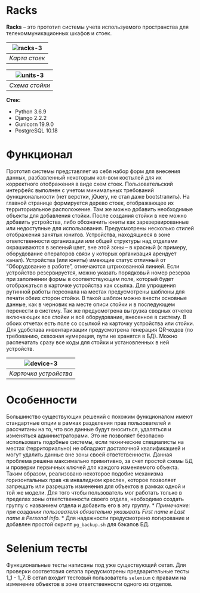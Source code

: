 # Racks
**Racks** – это прототип системы учета используемого пространства для телекоммуникационных шкафов и стоек.  

| ![racks-3](https://user-images.githubusercontent.com/96002587/153874276-4bb91100-915f-484f-8163-2a1c2a1c12c2.png) |
|:--:| 
| *Карта стоек* |

| ![units-3](https://user-images.githubusercontent.com/96002587/153874295-4ed3773e-517a-4f04-bf9b-c542eba34729.png) |
|:--:| 
| *Схема стойки* |

**Стек:**
- Python 3.6.9
- Django 2.2.2
- Gunicorn 19.9.0
- PostgreSQL 10.18

# Функционал
Прототип системы представляет из себя набор форм для внесения данных, разбавленный некоторым кол-вом костылей для их корректного отображения в виде схем стоек. Пользовательский интерфейс выполнен с учетом минимальных требований функциональности (нет верстки, jQuery, не стал даже bootstraпить). На главной странице формируется дерево стоек, отображающее их территориальное расположение. Там же можно добавить необходимые объекты для добавления стойки. После создания стойки в нее можно добавить устройства, либо обозначить юниты как зарезервированные или недоступные для использования. Предусмотрены несколько стилей отображения занятых юнитов. Устройства, находящиеся в зоне ответственности организации или общей структуры над отделами окрашиваются в зеленый цвет, вне этой зоны – в красный (к примеру, оборудование операторов связи у которых организация арендует канал). Устройства (или юниты) имеющие статус отличный от “Оборудование в работе”, отмечаются штрихованной линией. Если устройство резервируется, можно указать порядковый номер резерва при заполнении формы в соответствующем поле, который будет отображаться в карточке устройства как ссылка. Для упрощения рутинной работы персонала на местах предусмотрены шаблоны для печати обеих сторон стойки. В такой шаблон можно внести основные данные, как в черновик на месте описи стойки и в последующем перенести в систему. Так же предусмотрена выгрузка сводных отчетов включающих все стойки и всё оборудование, внесенное в систему. В обоих отчетах есть поле со ссылкой на карточку устройства или стойки. Для удобстава инвентаризации предусмотрена генерация QR-кодов (по требованию, сквозная нумерация, пути не хранятся в БД). Можно распечатать сразу все коды для стойки и установленных в ней устройств. 

| ![device-3](https://user-images.githubusercontent.com/96002587/153874252-2c299c8d-67b2-47d2-9969-b542e1a74af4.png) |
|:--:| 
| *Карточка устройства* |

# Особенности
Большинство существующих решений с похожим функционалом имеют стандартные опции в рамках разделения прав пользователей и рассчитаны на то, что все данные будут вноситься, удаляться и изменяться администраторами. Это не позволяет безопасно использовать подобные системы, если технические специалисты на местах (территориально) не обладают достаточной квалификацией и могут удалить данные вне зоны своей ответственности. Данная проблема решена максимально примитивно, за счет простой схемы БД и проверки первичных ключей для каждого изменяемого объекта. Таким образом, реализовано некоторое подобие механизма горизонтальных прав «в инвалидном кресле», которое позволяет запрещать или разрешать изменения для объектов в рамках одной и той же модели. Для того чтобы пользователь мог работать только в пределах зоны ответственности своего отдела, необходимо создать группу с названием отдела и добавить его в эту группу. * *Примечание: при создании пользователя обязательно указывать First name и Last name в Personal info.* * Для надежности предусмотрено логирование и добавлен простой скрипт `pg_backup.sh` для бэкапов БД.

# Selenium тесты
Функциональные тесты написаны под уже существующий сетап. Для проверки соответсвия сетапа предусмотрены предварительные тесты 1_1 - 1_7. В сетап входит тестовый пользователь `selenium` с правами на изменение объектов в зоне ответственности одного из отделов.

